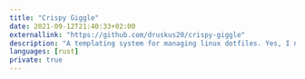 ```yaml
---
title: "Crispy Giggle"
date: 2021-09-12T21:40:33+02:00
externallink: "https://github.com/druskus20/crispy-giggle" 
description: "A templating system for managing linux dotfiles. Yes, I need a better name, but I refuse to use Stowskus."
languages: [rust]
private: true
---
```

